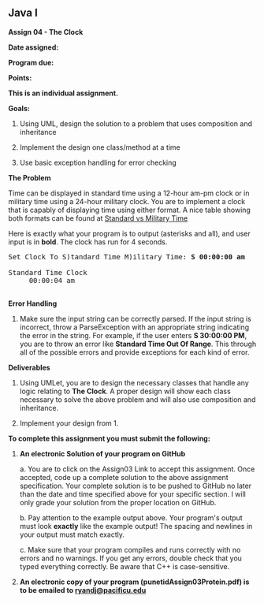 ## Java I

**Assign 04 - The Clock**

**Date assigned:**

**Program due:**

**Points:**

**This is an individual assignment.**

**Goals:**

1.  Using UML, design the solution to a problem that uses composition and inheritance

2.  Implement the design one class/method at a time

3.  Use basic exception handling for error checking

**The Problem**

Time can be displayed in standard time using a 12-hour am-pm clock
or in military time using a 24-hour military clock. You are to
implement a clock that is capably of displaying time using either
format. A nice table showing both formats can be found at
<a href="https://www.ontheclock.com/convert-military-24-hour-time.aspx">
Standard vs Military Time</a>

Here is exactly what your program is to output (asterisks and all), and
user input is in **bold**. The clock has run for 4 seconds.

<pre>
Set Clock To S)tandard Time M)ilitary Time: <b>S 00:00:00 am</b>

Standard Time Clock
     00:00:04 am

</pre>

**Error Handling**

1. Make sure the input string can be correctly parsed. If the input
string is incorrect, throw a ParseException with an appropriate
string indicating the error in the string. For example, if the
user enters <b>S 30:00:00 PM</b>, you are to throw an error like
<b>Standard Time Out Of Range</b>. This through all of the possible
errors and provide exceptions for each kind of error.

**Deliverables**

1. Using UMLet, you are to design the necessary classes that handle any 
logic relating to <b>The Clock</b>. A proper design will show each class
necessary to solve the above problem and will also use composition and 
inheritance.

2. Implement your design from 1.

**To complete this assignment you must submit the following:**

1.  **An electronic Solution of your program on GitHub**

    a.  You are to click on the Assign03 Link to accept this
        assignment. Once accepted, code up a
        complete solution to the above assignment specification. Your
        complete solution is to be pushed to GitHub no later than the
        date and time specified above for your specific section. I will
        only grade your solution from the proper location on GitHub.

    b.  Pay attention to the example output above. Your program's output
        must look **exactly** like the example output! The spacing and
        newlines in your output must match exactly.

    c.  Make sure that your program compiles and runs correctly with no
        errors and no warnings. If you get any errors, double check that
        you typed everything correctly. Be aware that C++ is
        case-sensitive.

2.  **An electronic copy of your program (punetidAssign03Protein.pdf) is to be emailed to ryandj@pacificu.edu**
